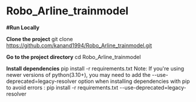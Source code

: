# Robo_Arline_trainmodel


**#Run Locally**

**Clone the project**
git clone https://github.com/kanand1994/Robo_Arline_trainmodel.git

**Go to the project directory**
cd Robo_Arline_trainmodel

**Install dependencies**
pip install -r requirements.txt
Note: If you're using newer versions of python(3.10+), you may need to add the --use-deprecated=legacy-resolver option when installing dependencies with pip to avoid errors :
pip install -r requirements.txt --use-deprecated=legacy-resolver
